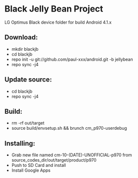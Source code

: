 Black Jelly Bean Project
========================
LG Optimus Black device folder for build Android 4.1.x

Download:
---------
- mkdir blackjb
- cd blackjb
- repo init -u git://github.com/paul-xxx/android.git -b jellybean
- repo sync -j4

Update source:
--------------
- cd blackjb
- repo sync -j4

Build:
------
- rm -rf out/target
- source build/envsetup.sh && brunch cm_p970-userdebug

Installing:
-----------
- Grab new file named cm-10-(DATE)-UNOFFICIAL-p970 from source_codes_dir/out/target/product/p970
- Push to SD Card and install
- Install Google Apps
